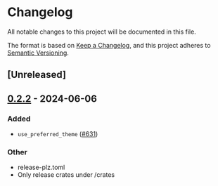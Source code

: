 # Changelog
All notable changes to this project will be documented in this file.

The format is based on [Keep a Changelog](https://keepachangelog.com/en/1.0.0/),
and this project adheres to [Semantic Versioning](https://semver.org/spec/v2.0.0.html).

## [Unreleased]

## [0.2.2](https://github.com/dload0/freya/compare/freya-devtools-v0.2.1...freya-devtools-v0.2.2) - 2024-06-06

### Added
- `use_preferred_theme` ([#631](https://github.com/dload0/freya/pull/631))

### Other
- release-plz.toml
- Only release crates under /crates
